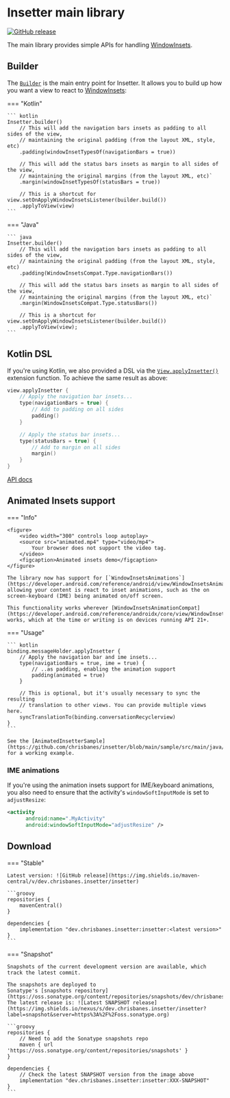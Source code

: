 # Insetter main library

[![GitHub release](https://img.shields.io/maven-central/v/dev.chrisbanes.insetter/insetter)](https://search.maven.org/search?q=g:dev.chrisbanes.insetter)

The main library provides simple APIs for handling [WindowInsets][wi].

## Builder

The [`Builder`][builder] is the main entry point for Insetter. It allows you to build up how you want a view
to react to [WindowInsets][wi]:

=== "Kotlin"

    ``` kotlin
    Insetter.builder()
        // This will add the navigation bars insets as padding to all sides of the view,
        // maintaining the original padding (from the layout XML, style, etc)
        .padding(windowInsetTypesOf(navigationBars = true))

        // This will add the status bars insets as margin to all sides of the view,
        // maintaining the original margins (from the layout XML, etc)`
        .margin(windowInsetTypesOf(statusBars = true))

        // This is a shortcut for view.setOnApplyWindowInsetsListener(builder.build())
        .applyToView(view)
    ```

=== "Java"

    ``` java
    Insetter.builder()
        // This will add the navigation bars insets as padding to all sides of the view,
        // maintaining the original padding (from the layout XML, style, etc)
        .padding(WindowInsetsCompat.Type.navigationBars())

        // This will add the status bars insets as margin to all sides of the view,
        // maintaining the original margins (from the layout XML, etc)`
        .margin(WindowInsetsCompat.Type.statusBars())

        // This is a shortcut for view.setOnApplyWindowInsetsListener(builder.build())
        .applyToView(view);
    ```

## Kotlin DSL

If you're using Kotlin, we also provided a DSL via the [`View.applyInsetter()`][applyinsetter]
extension function. To achieve the same result as above:

``` kotlin
view.applyInsetter {
    // Apply the navigation bar insets...
    type(navigationBars = true) {
        // Add to padding on all sides
        padding()
    }

    // Apply the status bar insets...
    type(statusBars = true) {
        // Add to margin on all sides
        margin()
    }
}
```

[API docs](api/library/library/dev.chrisbanes.insetter/apply-insetter.html)

## Animated Insets support

=== "Info"

    <figure>
        <video width="300" controls loop autoplay>
        <source src="animated.mp4" type="video/mp4">
            Your browser does not support the video tag.
        </video>
        <figcaption>Animated insets demo</figcaption>
    </figure>

    The library now has support for [`WindowInsetsAnimations`](https://developer.android.com/reference/android/view/WindowInsetsAnimation), allowing your content is react to inset animations, such as the on screen-keyboard (IME) being animated on/off screen.

    This functionality works wherever [WindowInsetsAnimationCompat](https://developer.android.com/reference/androidx/core/view/WindowInsetsAnimationCompat) works, which at the time or writing is on devices running API 21+.

=== "Usage"

    ``` kotlin
    binding.messageHolder.applyInsetter {
        // Apply the navigation bar and ime insets...
        type(navigationBars = true, ime = true) {
            // ..as padding, enabling the animation support
            padding(animated = true)
        }

        // This is optional, but it's usually necessary to sync the resulting
        // translation to other views. You can provide multiple views here.
        syncTranslationTo(binding.conversationRecyclerview)
    }
    ```

    See the [AnimatedInsetterSample](https://github.com/chrisbanes/insetter/blob/main/sample/src/main/java/dev/chrisbanes/insetter/sample/AnimatedInsetterSample.kt) for a working example.

### IME animations

If you're using the animation insets support for IME/keyboard animations, you also need to ensure that the activity's `windowSoftInputMode` is set to `adjustResize`:

``` xml
<activity
      android:name=".MyActivity"
      android:windowSoftInputMode="adjustResize" />
```

## Download

=== "Stable"

    Latest version: ![GitHub release](https://img.shields.io/maven-central/v/dev.chrisbanes.insetter/insetter)

    ```groovy
    repositories {
        mavenCentral()
    }

    dependencies {
        implementation "dev.chrisbanes.insetter:insetter:<latest version>"
    }
    ```

=== "Snapshot"

    Snapshots of the current development version are available, which track the latest commit.

    The snapshots are deployed to
    Sonatype's [snapshots repository](https://oss.sonatype.org/content/repositories/snapshots/dev/chrisbanes/insetter/).
    The latest release is: ![Latest SNAPSHOT release](https://img.shields.io/nexus/s/dev.chrisbanes.insetter/insetter?label=snapshot&server=https%3A%2F%2Foss.sonatype.org)

    ```groovy
    repositories {
        // Need to add the Sonatype snapshots repo
        maven { url 'https://oss.sonatype.org/content/repositories/snapshots' }
    }

    dependencies {
        // Check the latest SNAPSHOT version from the image above
        implementation "dev.chrisbanes.insetter:insetter:XXX-SNAPSHOT"
    }
    ```

[snap]: https://oss.sonatype.org/content/repositories/snapshots/
[wi]: https://developer.android.com/reference/android/view/WindowInsets
[builder]: ../api/library/library/dev.chrisbanes.insetter/-insetter/-builder/
[applyinsetter]: ../api/library/library/dev.chrisbanes.insetter/apply-insetter.html
